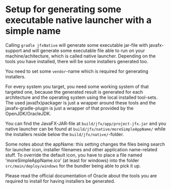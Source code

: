 Setup for generating some executable native launcher with a simple name
=======================================================================

Calling `gradle jfxNative` will generate some executable jar-file with javafx-support and will
generate some executable file able to run on your machine/achitecture, which is called native launcher.
Depending on the tools you have installed, there will be some installers generated too.

You need to set some `vendor`-name which is required for generating installers.

For every system you target, you need some working system of that targeted one, because the generated result
is generated for each architecture and the operating system using the local installed tool-sets. The used
java(fx)packager is just a wrapper around these tools and the javafx-gradle-plugin is just a wrapper of that
provided by the OpenJDK/OracleJDK.

You can find the JavaFX-JAR-file at `build/jfx/app/project-jfx.jar` and you native launcher can be found at
`build/jfx/native/moreSimpleAppName/` while the installers reside below the `build/jfx/native/`-folder.

Some notes about the appName: this setting changes the files being search for launcher icon, installer filenames
and other application name-related stuff. To override the default icon, you have to place a file named
'moreSimpleAppName.ico' (at least for windows) into the folder `src/main/deploy/windows` for the bundler
being able to pick it up.

Please read the official documentation of Oracle about the tools you are required to install for having
installers be generated.
